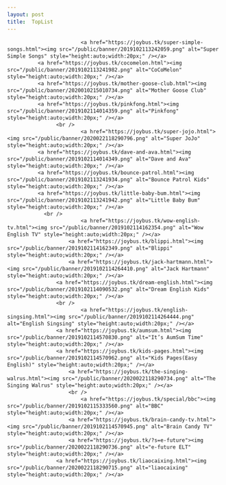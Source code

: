 ```yaml
---
layout: post
title:  TopList
---
```

<p>
	
							<a href="https://joybus.tk/super-simple-songs.html"><img src="/public/banner/2019102113242059.png" alt="Super Simple Songs" style="height:auto;width:20px;" /></a>
              <a href="https://joybus.tk/cocomelon.html"><img src="/public/banner/2019102113241982.png" alt="CoCoMelon" style="height:auto;width:20px;" /></a>
              <a href="https://joybus.tk/mother-goose-club.html"><img src="/public/banner/2020010215010734.png" alt="Mother Goose Club" style="height:auto;width:20px;" /></a>
              <a href="https://joybus.tk/pinkfong.html"><img src="/public/banner/2019102114014359.png" alt="Pinkfong" style="height:auto;width:20px;" /></a>
					<br />
							<a href="https://joybus.tk/super-jojo.html"><img src="/public/banner/2020022118290796.png" alt="Super JoJo" style="height:auto;width:20px;" /></a>
              <a href="https://joybus.tk/dave-and-ava.html"><img src="/public/banner/2019102114014349.png" alt="Dave and Ava" style="height:auto;width:20px;" /></a>
              <a href="https://joybus.tk/bounce-patrol.html"><img src="/public/banner/2019102113241934.png" alt="Bounce Patrol Kids" style="height:auto;width:20px;" /></a>
              <a href="https://joybus.tk/little-baby-bum.html"><img src="/public/banner/2019102113241942.png" alt="Little Baby Bum" style="height:auto;width:20px;" /></a>
				<br />
							<a href="https://joybus.tk/wow-english-tv.html"><img src="/public/banner/2019102114162354.png" alt="Wow English TV" style="height:auto;width:20px;" /></a>
						<a href="https://joybus.tk/blippi.html"><img src="/public/banner/2019102114162349.png" alt="Blippi" style="height:auto;width:20px;" /></a>
						<a href="https://joybus.tk/jack-hartmann.html"><img src="/public/banner/2019102114264410.png" alt="Jack Hartmann" style="height:auto;width:20px;" /></a>
					<a href="https://joybus.tk/dream-english.html"><img src="/public/banner/2019102114090532.png" alt="Dream English Kids" style="height:auto;width:20px;" /></a>
					<br />
							<a href="https://joybus.tk/english-singsing.html"><img src="/public/banner/2019102114264444.png" alt="English Singsing" style="height:auto;width:20px;" /></a>
					<a href="https://joybus.tk/aumsum.html"><img src="/public/banner/2019102114570830.png" alt="It’s AumSum Time" style="height:auto;width:20px;" /></a>
					<a href="https://joybus.tk/kids-pages.html"><img src="/public/banner/2019102114570962.png" alt="Kids Pages(Easy English)" style="height:auto;width:20px;" /></a>
						<a href="https://joybus.tk/the-singing-walrus.html"><img src="/public/banner/2020022118290734.png" alt="The Singing Walrus" style="height:auto;width:20px;" /></a>
						<br />
							<a href="https://joybus.tk/special/bbc"><img src="/public/banner/2019102115333560.png" alt="BBC" style="height:auto;width:20px;" /></a>
						<a href="https://joybus.tk/brain-candy-tv.html"><img src="/public/banner/2019102114570945.png" alt="Brain Candy TV" style="height:auto;width:20px;" /></a>
						<a href="https://joybus.tk/?s=e-future"><img src="/public/banner/2020022118290736.png" alt="e-future ELT" style="height:auto;width:20px;" /></a>
					<a href="https://joybus.tk/liaocaixing.html"><img src="/public/banner/2020022118290715.png" alt="liaocaixing" style="height:auto;width:20px;" /></a>
						
</p>
